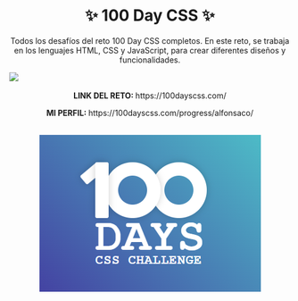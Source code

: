 <h1 align="center">✨ 100 Day CSS ✨</h1>
<p align="center">Todos los desafíos del reto 100 Day CSS completos. En este reto, se trabaja en los lenguajes HTML, CSS y JavaScript, para crear diferentes diseños y funcionalidades.</p>
<div align="center">
  
</div>
  <img src="https://skillicons.dev/icons?i=html,css,js" />
<br>
<p align="center"><b>LINK DEL RETO: </b>https://100dayscss.com/</p>
<p align="center"><b>MI PERFIL: </b>https://100dayscss.com/progress/alfonsaco/</p>
<br>
<div align="center">
  <img src="https://github.com/alfonsaco/100DaysCSS/blob/main/100DayCSS.PNG" alt="100DayCSS" />
</div>
